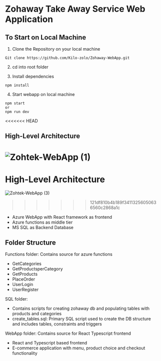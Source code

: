 # Zohaway Take Away Service Web Application #
## To Start on Local Machine ##
1. Clone the Repository on your local machine
```
Git clone https://github.com/Kilo-zolo/Zohaway-WebApp.git
```

2. cd into root folder

3. Install dependencies 

```
npm install
```

4. Start webapp on local machine

```
npm start
or
npm run dev
```

<<<<<<< HEAD
## High-Level Architecture ##
![Zohtek-WebApp (1)](https://github.com/Kilo-zolo/Zohaway-WebApp/assets/49636909/2259e316-65c1-4843-952f-0059f077273d)
=======
# High-Level Architecture #
![Zohtek-WebApp (3)](https://github.com/Kilo-zolo/Zohaway-WebApp/assets/49636909/166dc7bd-3f5e-4089-8a51-300032d57fe3)
>>>>>>> 121df810b4b189f34113256050636560c2868a1c

- Azure WebApp with React framework as frontend
- Azure functions as middle tier
- MS SQL as Backend Database

## Folder Structure ##
Functions folder: Contains source for azure functions 
 - GetCategories
 - GetProductsperCategory
 - GetProducts
 - PlaceOrder
 - UserLogin
 - UserRegister

SQL folder: 
- Contains scripts for creating zohaway db and populating tables with products and categories
 - create_tables.sql: Primary SQL script used to create the DB structure and includes tables, constraints and triggers  

WebApp folder: Contains source for React Typescript frontend 
- React and Typescript based frontend
- E-commerce application with menu, product choice and checkout functionality



